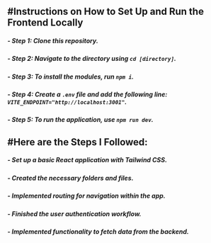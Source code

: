 ## #Instructions on How to Set Up and Run the Frontend Locally

##### - Step 1: Clone this repository.  
##### - Step 2: Navigate to the directory using `cd [directory]`.  
##### - Step 3: To install the modules, run `npm i`.  
##### - Step 4: Create a `.env` file and add the following line: `VITE_ENDPOINT="http://localhost:3001"`.  
##### - Step 5: To run the application, use `npm run dev`.  

## #Here are the Steps I Followed:

##### - Set up a basic React application with Tailwind CSS.
##### - Created the necessary folders and files.
##### - Implemented routing for navigation within the app.
##### - Finished the user authentication workflow.
##### - Implemented functionality to fetch data from the backend.
